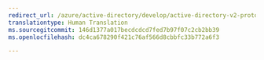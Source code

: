 ```yaml
---
redirect_url: /azure/active-directory/develop/active-directory-v2-protocols-oidc
translationtype: Human Translation
ms.sourcegitcommit: 146d1377a017becdcdcd7fed7b97f07c2cb2bb39
ms.openlocfilehash: dc4ca678290f421c76af566d8cbbfc33b772a6f3

---
```



<!--HONumber=Jan17_HO3-->


